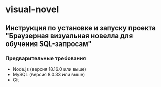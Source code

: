 # visual-novel

<h2>Инструкция по установке и запуску проекта "Браузерная визуальная новелла для обучения SQL-запросам"</h2>
<h3>Предварительные требования</h3>
<ul>
    <li>Node.js (версия 18.16.0 или выше)</li>
    <li>MySQL (версия 8.0.33 или выше)</li>
    <li>Git</li>
</ul>
